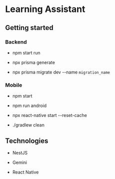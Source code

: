 # Learning Assistant

## Getting started

### Backend

- npm start run

- npx prisma generate

- npx prisma migrate dev --name `migration_name`

### Mobile

- npm start 

- npm run android

- npx react-native start --reset-cache

- ./gradlew clean

## Technologies

- NestJS

- Gemini

- React Native


